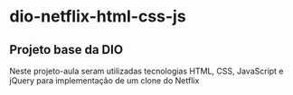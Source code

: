 # dio-netflix-html-css-js

## Projeto base da DIO
Neste projeto-aula seram utilizadas tecnologias HTML, CSS, JavaScript e jQuery para implementação de um clone do Netflix
